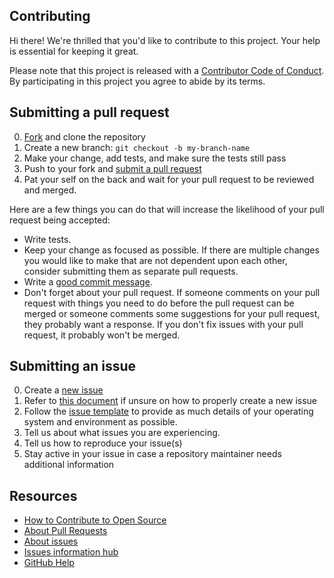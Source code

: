 ## Contributing

[fork]: https://github.com/github/SoftU2F/fork
[pr]: https://github.com/github/SoftU2F/compare
[code-of-conduct]: CODE_OF_CONDUCT.md
[issue-template]: issue_template.md

Hi there! We're thrilled that you'd like to contribute to this project. Your help is essential for keeping it great.

Please note that this project is released with a [Contributor Code of Conduct][code-of-conduct]. By participating in this project you agree to abide by its terms.

## Submitting a pull request

0. [Fork][fork] and clone the repository
0. Create a new branch: `git checkout -b my-branch-name`
0. Make your change, add tests, and make sure the tests still pass
0. Push to your fork and [submit a pull request][pr]
0. Pat your self on the back and wait for your pull request to be reviewed and merged.

Here are a few things you can do that will increase the likelihood of your pull request being accepted:

- Write tests.
- Keep your change as focused as possible. If there are multiple changes you would like to make that are not dependent upon each other, consider submitting them as separate pull requests.
- Write a [good commit message](http://tbaggery.com/2008/04/19/a-note-about-git-commit-messages.html).
- Don't forget about your pull request. If someone comments on your pull request with things you need to do before the pull request can be merged or someone comments some suggestions for your pull request, they probably want a response. If you don't fix issues with your pull request, it probably won't be merged.

## Submitting an issue
0. Create a [new issue](https://github.com/github/SoftU2F/issues/new)
0. Refer to [this document](https://help.github.com/en/github/managing-your-work-on-github/creating-an-issue) if unsure on how to properly create a new issue
0. Follow the [issue template](issue_template.md) to provide as much details of your operating system and environment as    possible.
0. Tell us about what issues you are experiencing.
0. Tell us how to reproduce your issue(s)
0. Stay active in your issue in case a repository maintainer needs additional information

## Resources

- [How to Contribute to Open Source](https://opensource.guide/how-to-contribute/)
- [About Pull Requests](https://help.github.com/articles/about-pull-requests/)
- [About issues](https://help.github.com/en/github/managing-your-work-on-github/about-issues)
- [Issues information hub](https://help.github.com/en/github/managing-your-work-on-github/managing-your-work-with-issues)
- [GitHub Help](https://help.github.com)
